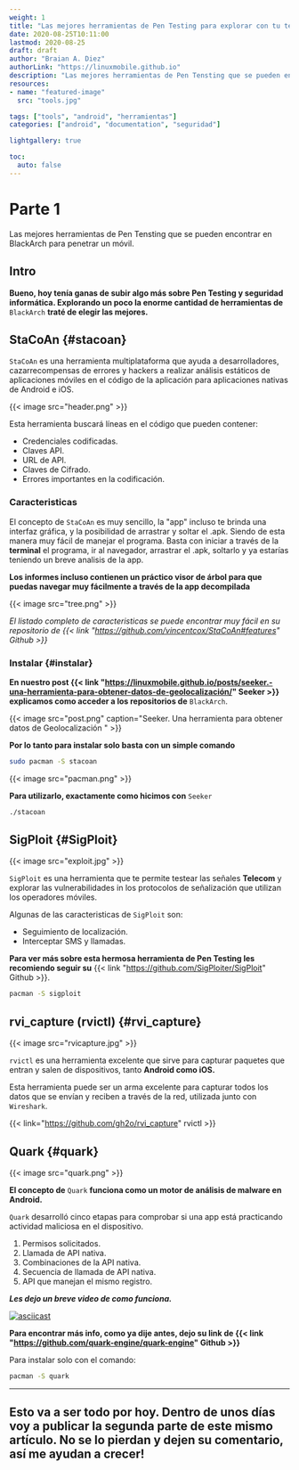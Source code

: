 ```yaml
---
weight: 1
title: "Las mejores herramientas de Pen Testing para explorar con tu teléfono"
date: 2020-08-25T10:11:00
lastmod: 2020-08-25
draft: draft
author: "Braian A. Diez"
authorLink: "https://linuxmobile.github.io"
description: "Las mejores herramientas de Pen Tensting que se pueden encontrar en BlackArch para penetrar un móvil."
resources:
- name: "featured-image"
  src: "tools.jpg"

tags: ["tools", "android", "herramientas"]
categories: ["android", "documentation", "seguridad"]

lightgallery: true

toc:
  auto: false
---
```

<h1>Parte 1</h1>
Las mejores herramientas de Pen Tensting que se pueden encontrar en BlackArch para penetrar un móvil.


<!--more-->



## Intro

**Bueno, hoy tenía ganas de subir algo más sobre Pen Testing y seguridad informática. Explorando un poco la enorme cantidad de herramientas de** `BlackArch` **traté de elegir las mejores.**

## StaCoAn {#stacoan} 

`StaCoAn` es una herramienta multiplataforma que ayuda a desarrolladores, cazarrecompensas de errores y hackers a realizar
análisis estáticos de aplicaciones móviles en el código de la aplicación para aplicaciones nativas de Android e iOS.

{{< image src="header.png" >}}

Esta herramienta buscará líneas en el código que pueden contener:
* Credenciales codificadas.
* Claves API.
* URL de API.
* Claves de Cifrado.
* Errores importantes en la codificación.


### Caracteristicas

El concepto de `StaCoAn` es muy sencillo, la "app" incluso te brinda una interfaz gráfica, y la posibilidad de arrastrar y soltar el .apk. Siendo de esta manera muy fácil de manejar el programa.
Basta con iniciar a través de la **terminal** el programa, ir al navegador, arrastrar el .apk, soltarlo y ya estarías teniendo un breve analisis de la app.

**Los informes incluso contienen un práctico visor de árbol para que puedas navegar muy fácilmente a través de la app decompilada**

{{< image src="tree.png" >}}

*El listado completo de caracteristicas se puede encontrar muy fácil en su repositorio de {{< link "https://github.com/vincentcox/StaCoAn#features" Github >}}*

### Instalar {#instalar}

**En nuestro post {{< link "https://linuxmobile.github.io/posts/seeker.-una-herramienta-para-obtener-datos-de-geolocalización/" Seeker >}} explicamos como acceder a los repositorios de** `BlackArch`.

{{< image src="post.png" caption="Seeker. Una herramienta para obtener datos de Geolocalización " >}}

**Por lo tanto para instalar solo basta con un simple comando**

```zsh
sudo pacman -S stacoan
```

{{< image src="pacman.png" >}}


**Para utilizarlo, exactamente como hicimos con** `Seeker`

```zsh
./stacoan
```

## SigPloit {#SigPloit}

{{< image src="exploit.jpg" >}}

`SigPloit` es una herramienta que te permite testear las señales **Telecom** y explorar las vulnerabilidades in los protocolos de señalización que utilizan los operadores móviles.

Algunas de las caracteristicas de `SigPloit` son:

* Seguimiento de localización.
* Interceptar SMS y llamadas.

**Para ver más sobre esta hermosa herramienta de Pen Testing les recomiendo seguir su** {{< link "https://github.com/SigPloiter/SigPloit" Github >}}.

```zsh
pacman -S sigploit
```

## rvi_capture (rvictl) {#rvi_capture}

{{< image src="rvicapture.jpg" >}}

`rvictl` es una herramienta excelente que sirve para capturar paquetes que entran y salen de dispositivos, tanto **Android como iOS.**

Esta herramienta puede ser un arma excelente para capturar todos los datos que se envían y reciben a través de la red, utilizada junto con `Wireshark`.

{{< link="https://github.com/gh2o/rvi_capture" rvictl >}}


## Quark {#quark}

{{< image src="quark.png" >}}

**El concepto de** `Quark` **funciona como un motor de análisis de malware en Android.** 

`Quark` desarrolló cinco etapas para comprobar si una app está practicando actividad maliciosa en el dispositivo.

1. Permisos solicitados.
2. Llamada de API nativa.
3. Combinaciones de la API nativa.
4. Secuencia de llamada de API nativa.
5. API que manejan el mismo registro.

**_Les dejo un breve video de como funciona._**

[![asciicast](https://asciinema.org/a/292752.svg)](https://asciinema.org/a/292752)


**Para encontrar más info, como ya dije antes, dejo su link de {{< link "https://github.com/quark-engine/quark-engine" Github >}}**

Para instalar solo con el comando:
```zsh
pacman -S quark
```
---

<h2>Esto va a ser todo por hoy. Dentro de unos días voy a publicar la segunda parte de este mismo artículo. No se lo pierdan y dejen su comentario, así me ayudan a crecer!</h2>

